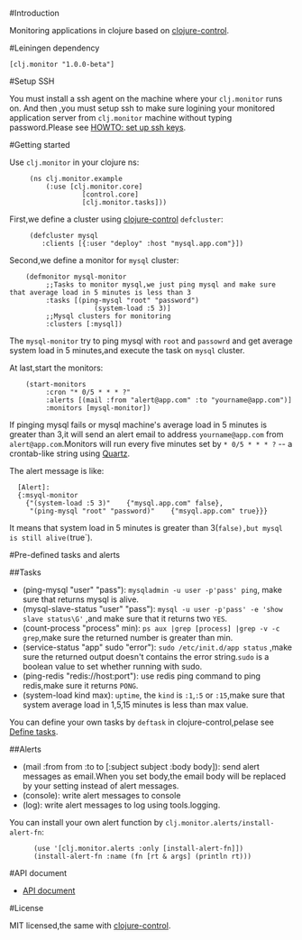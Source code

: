 #Introduction

Monitoring applications in clojure based on [clojure-control](https://github.com/killme2008/clojure-control/).

#Leiningen dependency

    [clj.monitor "1.0.0-beta"]

#Setup SSH

You must install a ssh agent on the machine where your `clj.monitor` runs on.
And then ,you must setup ssh to make sure logining your monitored application server  from  `clj.monitor` machine without typing password.Please see [HOWTO: set up ssh keys](http://pkeck.myweb.uga.edu/ssh/).

#Getting started

Use `clj.monitor` in your clojure ns:

    	 (ns clj.monitor.example
             (:use [clj.monitor.core]
                      [control.core]
                      [clj.monitor.tasks]))


First,we define a cluster using [clojure-control](https://github.com/killme2008/clojure-control/) `defcluster`:

		 (defcluster mysql
		    :clients [{:user "deploy" :host "mysql.app.com"}])

Second,we define a monitor for `mysql` cluster:

        (defmonitor mysql-monitor
		     ;;Tasks to monitor mysql,we just ping mysql and make sure that average load in 5 minutes is less than 3
    		 :tasks [(ping-mysql "root" "password")
                         (system-load :5 3)]
			 ;;Mysql clusters for monitoring
			 :clusters [:mysql])

The  `mysql-monitor` try to ping mysql with `root` and `passowrd` and get average system load in 5 minutes,and execute the task on `mysql` cluster.

At last,start the monitors:

        (start-monitors
             :cron "* 0/5 * * * ?"
             :alerts [(mail :from "alert@app.com" :to "yourname@app.com")]
             :monitors [mysql-monitor])

If pinging mysql fails or mysql machine's average load in 5 minutes is greater than 3,it will send an alert email to address `yourname@app.com` from ` alert@app.com`.Monitors will run every five minutes set by `* 0/5 * * * ?` -- a crontab-like string using [Quartz](http://quartz-scheduler.org/).

The alert message is like:
      
      [Alert]:
	  {:msyql-monitor
	    {"(system-load :5 3)"    {"mysql.app.com" false},
         "(ping-mysql "root" "password)"    {"msyql.app.com" true}}}

It means that system load in 5 minutes is greater than 3(`false),but mysql is still alive(`true`).

#Pre-defined tasks and alerts

##Tasks

* (ping-mysql "user" "pass"): `mysqladmin -u user -p'pass' ping`, make sure that returns mysql is alive.
* (mysql-slave-status "user" "pass"): `mysql -u user -p'pass' -e 'show slave status\G'` ,and make sure that it returns two `YES`.
* (count-process "process" min): `ps aux |grep [process] |grep -v -c grep`,make sure the returned number is greater than min.
* (service-status "app" sudo "error"): `sudo /etc/init.d/app status` ,make sure the returned output doesn't contains the error string.`sudo` is a boolean value to set whether running with sudo.
* (ping-redis "redis://host:port"): use redis ping command to ping redis,make sure it returns `PONG`.
* (system-load kind max): `uptime`,  the `kind` is `:1`,`:5` or `:15`,make sure that system average load in 1,5,15 minutes is less than max value.

You can define your own tasks by `deftask` in clojure-control,pelase see [Define tasks](https://github.com/killme2008/clojure-control/wiki/Define-tasks).

##Alerts

* (mail :from from :to to [:subject subject :body body]): send alert messages as email.When you set body,the email body will be replaced by your setting instead of alert messages.
* (console): write alert messages to console
* (log):  write alert messages to log using tools.logging.

You can install your own alert function by `clj.monitor.alerts/install-alert-fn`:

    	  (use '[clj.monitor.alerts :only [install-alert-fn]])
          (install-alert-fn :name (fn [rt & args] (println rt)))

#API document

* [API document](http://fnil.net/clj.monitor)

#License

MIT licensed,the same with [clojure-control](https://github.com/killme2008/clojure-control/).




